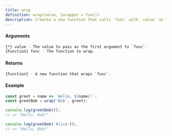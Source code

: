 ```yaml
---
title: wrap
definition: wrap(value, [wrapper = func])
description: Creates a new function that calls `func` with `value` as the first argument
---
```



#### Arguments


```bash
{*} value - The value to pass as the first argument to `func`.
{Function} func - The function to wrap.
```


#### Returns


```bash
{Function} - A new function that wraps `func`.
```


#### Example


```ts
const greet = name => `Hello, ${name}!`;
const greetBob = wrap('Bob', greet);

console.log(greetBob());
// => "Hello, Bob!"

console.log(greetBob('Alice'));
// => "Hello, Bob!"
```